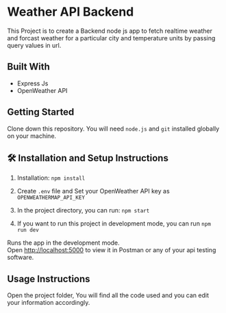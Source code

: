 # Weather API Backend

This Project is to create a Backend node js app to fetch realtime weather and forcast weather for a particular city and temperature units by passing query values in url.

## Built With

- Express Js
- OpenWeather API

## Getting Started

Clone down this repository. You will need `node.js` and `git` installed globally on your machine.

## 🛠 Installation and Setup Instructions

1. Installation: `npm install`

2. Create `.env` file and Set your OpenWeather API key as `OPENWEATHERMAP_API_KEY`

3. In the project directory, you can run: `npm start`

4. If you want to run this project in development mode, you can run `npm run dev`

Runs the app in the development mode.\
Open [http://localhost:5000](http://localhost:5000) to view it in Postman or any of your api testing software.

## Usage Instructions

Open the project folder, You will find all the code used and you can edit your information accordingly.